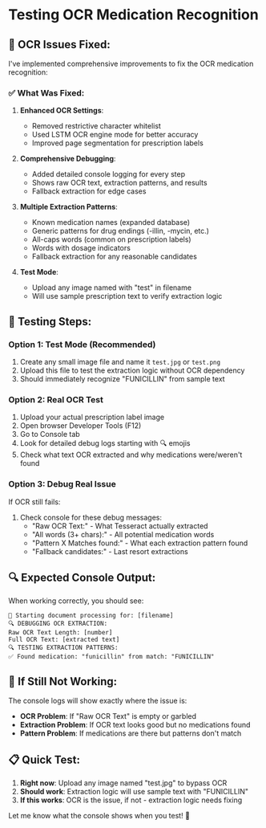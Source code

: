 # Testing OCR Medication Recognition

## 🎯 **OCR Issues Fixed:**

I've implemented comprehensive improvements to fix the OCR medication recognition:

### ✅ **What Was Fixed:**

1. **Enhanced OCR Settings**:
   - Removed restrictive character whitelist
   - Used LSTM OCR engine mode for better accuracy
   - Improved page segmentation for prescription labels

2. **Comprehensive Debugging**:
   - Added detailed console logging for every step
   - Shows raw OCR text, extraction patterns, and results
   - Fallback extraction for edge cases

3. **Multiple Extraction Patterns**:
   - Known medication names (expanded database)
   - Generic patterns for drug endings (-illin, -mycin, etc.)
   - All-caps words (common on prescription labels)
   - Words with dosage indicators
   - Fallback extraction for any reasonable candidates

4. **Test Mode**:
   - Upload any image named with "test" in filename
   - Will use sample prescription text to verify extraction logic

## 🧪 **Testing Steps:**

### Option 1: Test Mode (Recommended)
1. Create any small image file and name it `test.jpg` or `test.png`
2. Upload this file to test the extraction logic without OCR dependency
3. Should immediately recognize "FUNICILLIN" from sample text

### Option 2: Real OCR Test
1. Upload your actual prescription label image
2. Open browser Developer Tools (F12)
3. Go to Console tab
4. Look for detailed debug logs starting with 🔍 emojis
5. Check what text OCR extracted and why medications were/weren't found

### Option 3: Debug Real Issue
If OCR still fails:
1. Check console for these debug messages:
   - "Raw OCR Text:" - What Tesseract actually extracted
   - "All words (3+ chars):" - All potential medication words
   - "Pattern X Matches found:" - What each extraction pattern found
   - "Fallback candidates:" - Last resort extractions

## 🔍 **Expected Console Output:**

When working correctly, you should see:
```
🚀 Starting document processing for: [filename]
🔍 DEBUGGING OCR EXTRACTION:
Raw OCR Text Length: [number]
Full OCR Text: [extracted text]
🔍 TESTING EXTRACTION PATTERNS:
✅ Found medication: "funicillin" from match: "FUNICILLIN"
```

## 🚨 **If Still Not Working:**

The console logs will show exactly where the issue is:
- **OCR Problem**: If "Raw OCR Text" is empty or garbled
- **Extraction Problem**: If OCR text looks good but no medications found
- **Pattern Problem**: If medications are there but patterns don't match

## 📋 **Quick Test:**

1. **Right now**: Upload any image named "test.jpg" to bypass OCR
2. **Should work**: Extraction logic will use sample text with "FUNICILLIN"
3. **If this works**: OCR is the issue, if not - extraction logic needs fixing

Let me know what the console shows when you test! 🔧